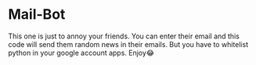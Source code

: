 # Mail-Bot
This one is just to annoy your friends. You can enter their email and this code will send them random news in their emails. But you have to whitelist python in your google account apps.
Enjoy😂
